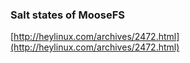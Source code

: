 ### Salt states of MooseFS

[http://heylinux.com/archives/2472.html](http://heylinux.com/archives/2472.html)
